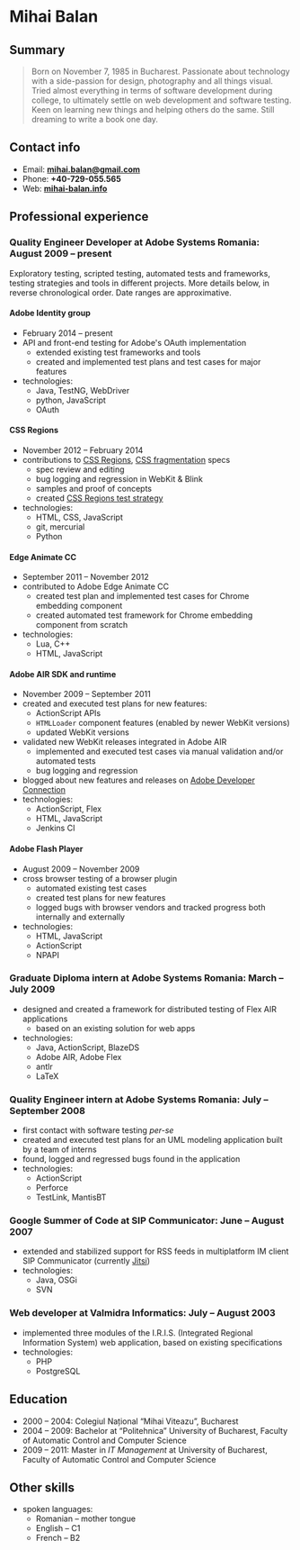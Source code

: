 # Mihai Balan

## Summary

> Born on November 7, 1985 in Bucharest. Passionate about technology with a
> side-passion for design, photography and all things visual. Tried almost
> everything in terms of software development during college, to ultimately
> settle on web development and software testing. Keen on learning new things
> and helping others do the same. Still dreaming to write a book one day.

## Contact info

* Email: **mihai.balan@gmail.com**
* Phone: **+40-729-055.565**
* Web: **[mihai-balan.info](https://mihai.balan.info)**

## Professional experience

### Quality Engineer Developer at Adobe Systems Romania: August 2009 &ndash; present

Exploratory testing, scripted testing, automated tests and frameworks, testing
strategies and tools in different projects. More details below, in reverse
chronological order. Date ranges are approximative.

#### Adobe Identity group

* February 2014 &ndash; present
* API and front-end testing for Adobe's OAuth implementation
  - extended existing test frameworks and tools
  - created and implemented test plans and test cases for major features
* technologies:
  - Java, TestNG, WebDriver
  - python, JavaScript
  - OAuth

#### CSS Regions

* November 2012 &ndash; February 2014
* contributions to [CSS Regions][css-regions], [CSS fragmentation][css-break] specs
  - spec review and editing
  - bug logging and regression in WebKit &amp; Blink
  - samples and proof of concepts
  - created [CSS Regions test strategy][css-regions-test]
* technologies:
  - HTML, CSS, JavaScript
  - git, mercurial
  - Python

#### Edge Animate CC

* September 2011 &ndash; November 2012
* contributed to Adobe Edge Animate CC
  - created test plan and implemented test cases for Chrome embedding component
  - created automated test framework for Chrome embedding component from scratch
* technologies:
  - Lua, C++
  - HTML, JavaScript

#### Adobe AIR SDK and runtime

* November 2009 &ndash; September 2011
* created and executed test plans for new features:
  - ActionScript APIs
  - `HTMLLoader` component features (enabled by newer WebKit versions)
  - updated WebKit versions
* validated new WebKit releases integrated in Adobe AIR
  - implemented and executed test cases via manual validation and/or automated
  tests
  - bug logging and regression
* blogged about new features and releases on [Adobe Developer Connection][devnet]
* technologies:
  - ActionScript, Flex
  - HTML, JavaScript
  - Jenkins CI

#### Adobe Flash Player

* August 2009 &ndash; November 2009
* cross browser testing of a browser plugin
  - automated existing test cases 
  - created test plans for new features
  - logged bugs with browser vendors and tracked progress both internally and
  externally
* technologies:
  - HTML, JavaScript
  - ActionScript
  - NPAPI

### Graduate Diploma intern at Adobe Systems Romania: March &ndash; July 2009

* designed and created a framework for distributed testing of Flex AIR applications 
  - based on an existing solution for web apps
* technologies:
  - Java, ActionScript, BlazeDS
  - Adobe AIR, Adobe Flex
  - antlr
  - LaTeX

### Quality Engineer intern at Adobe Systems Romania: July &ndash; September 2008

* first contact with software testing _per-se_
* created and executed test plans for an UML modeling application built by a
team of interns
* found, logged and regressed bugs found in the application
* technologies:
  - ActionScript
  - Perforce
  - TestLink, MantisBT

### Google Summer of Code at SIP Communicator: June &ndash; August 2007

* extended and stabilized support for RSS feeds in multiplatform IM client SIP
Communicator (currently [Jitsi](https://jitsi.org/))
* technologies:
  - Java, OSGi
  - SVN

### Web developer at Valmidra Informatics: July &ndash; August 2003

* implemented three modules of the I.R.I.S. (Integrated Regional Information System)
web application, based on existing specifications
* technologies:
  - PHP
  - PostgreSQL

## Education

* 2000 &ndash; 2004: Colegiul Național &ldquo;Mihai Viteazu&rdquo;, Bucharest
* 2004 &ndash; 2009: Bachelor at &ldquo;Politehnica&rdquo; University of
Bucharest, Faculty of Automatic Control and Computer Science
* 2009 &ndash; 2011: Master in _IT Management_ at University of Bucharest,
Faculty of Automatic Control and Computer Science

## Other skills

* spoken languages:
  - Romanian &ndash; mother tongue
  - English &ndash; C1
  - French &ndash; B2

[css-regions]: https://www.w3.org/TR/css-regions-1/
[css-break]: https://www.w3.org/TR/css-break-3/
[css-regions-test]: http://test.csswg.org/source/css-regions-1/test-plan/
[devnet]: http://www.adobe.com/devnet.html
